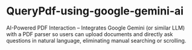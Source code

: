 # QueryPdf-using-google-gemini-ai
AI-Powered PDF Interaction – Integrates Google Gemini (or similar LLM) with a PDF parser so users can upload documents and directly ask questions in natural language, eliminating manual searching or scrolling.
